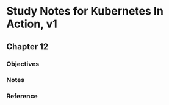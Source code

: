 # Study Notes for Kubernetes In Action, v1
## Chapter 12

### Objectives

### Notes

### Reference

